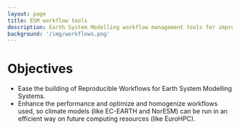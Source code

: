 ```yaml
---
layout: page
title: ESM workflow tools
description: Earth System Modelling workflow management tools for improved performance
background: '/img/workflows.png'
---
```


# Objectives

- Ease the building of Reproducible Workflows for Earth System Modelling Systems.
- Enhance the performance and optimize and homogenize workflows used, so climate models (like EC-EARTH and NorESM) can be run in an efficient way on future computing resources (like EuroHPC).

